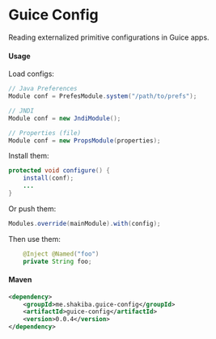 Guice Config
============
Reading externalized primitive configurations in Guice apps.

#### Usage

Load configs:
```java
// Java Preferences
Module conf = PrefesModule.system("/path/to/prefs");

// JNDI
Module conf = new JndiModule();

// Properties (file)
Module conf = new PropsModule(properties);
```

Install them:
```java
protected void configure() {
    install(conf);
    ...
}
```

Or push them:
```java
Modules.override(mainModule).with(config);
```

Then use them:
```java
    @Inject @Named("foo")
    private String foo;
```

#### Maven

```xml
<dependency>
    <groupId>me.shakiba.guice-config</groupId>
    <artifactId>guice-config</artifactId>
    <version>0.0.4</version>
</dependency>
```
